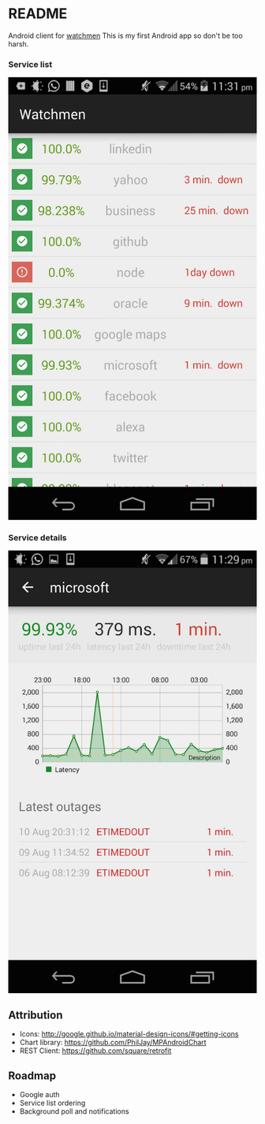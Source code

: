 # README

Android client for [watchmen](https://github.com/iloire/WatchMen)
This is my first Android app so don't be too harsh.

### Service list
![Service List](https://raw.githubusercontent.com/iloire/watchmen-android/master/screenshots/service-list.png)

### Service details
![Service Details](https://raw.githubusercontent.com/iloire/watchmen-android/master/screenshots/service-details.png)

## Attribution

- Icons: http://google.github.io/material-design-icons/#getting-icons
- Chart library: https://github.com/PhilJay/MPAndroidChart
- REST Client: https://github.com/square/retrofit 

## Roadmap

- Google auth
- Service list ordering
- Background poll and notifications
